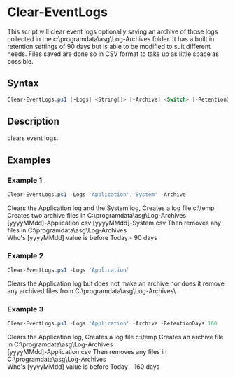# Clear-EventLogs

  This script will clear event logs optionally saving an archive of those logs collected in the c:\programdata\asg\Log-Archives folder.
  It has a built in retention settings of 90 days but is able to be modified to suit different needs.
  Files saved are done so in CSV format to take up as little space as possible.

## Syntax
```PowerShell
Clear-EventLogs.ps1 [-Logs] <String[]> [-Archive] <Switch> [-RetentionDays] <Int32>[<CommonParameters>]
```
## Description

clears event logs.

## Examples


###  Example 1 
```PowerShell
Clear-EventLogs.ps1 -Logs 'Application','System' -Archive
```

Clears the Application log and the System log,
Creates a log file c:\temp
Creates two archive files in C:\programdata\asg\Log-Archives\
[yyyyMMdd]-Application.csv
[yyyyMMdd]-System.csv
Then removes any files in C:\programdata\asg\Log-Archives\
Who's [yyyyMMdd] value is before Today - 90 days


###  Example 2 
```PowerShell
Clear-EventLogs.ps1 -Logs 'Application'
```

Clears the Application log but does not make an archive nor does it remove any archived files from C:\programdata\asg\Log-Archives\

###  Example 3
```PowerShell
Clear-EventLogs.ps1 -Logs 'Application' -Archive -RetentionDays 160
```

Clears the Application log,
Creates a log file c:\temp
Creates an archive file in C:\programdata\asg\Log-Archives\
[yyyyMMdd]-Application.csv
Then removes any files in C:\programdata\asg\Log-Archives\
Who's [yyyyMMdd] value is before Today - 160 days